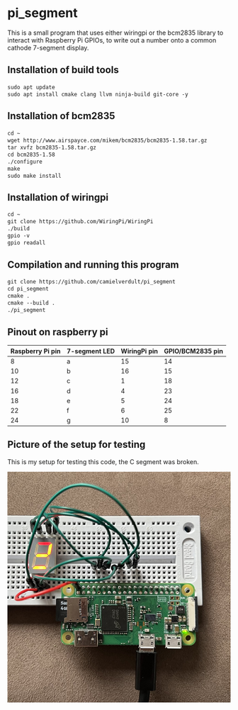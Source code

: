 # pi_segment

This is a small program that uses either wiringpi or the bcm2835 library to interact with Raspberry Pi GPIOs, to write out a number onto a common cathode 7-segment display.

## Installation of build tools
```
sudo apt update
sudo apt install cmake clang llvm ninja-build git-core -y
```

## Installation of bcm2835

```
cd ~
wget http://www.airspayce.com/mikem/bcm2835/bcm2835-1.58.tar.gz
tar xvfz bcm2835-1.58.tar.gz
cd bcm2835-1.58
./configure
make
sudo make install
```

## Installation of wiringpi

```
cd ~
git clone https://github.com/WiringPi/WiringPi
./build
gpio -v
gpio readall
```

## Compilation and running this program

```
git clone https://github.com/camielverdult/pi_segment
cd pi_segment
cmake .
cmake --build .
./pi_segment
```

## Pinout on raspberry pi

| Raspberry Pi pin | 7-segment LED | WiringPi pin | GPIO/BCM2835 pin |
|------------------|---------------|--------------|------------------|
| 8                | a             | 15           | 14               |
| 10               | b             | 16           | 15               |
| 12               | c             | 1            | 18               |
| 16               | d             | 4            | 23               |
| 18               | e             | 5            | 24               |
| 22               | f             | 6            | 25               |
| 24               | g             | 10           | 8                |

## Picture of the setup for testing

This is my setup for testing this code, the C segment was broken.

![](setup.jpeg)